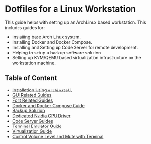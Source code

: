 # Dotfiles for a Linux Workstation

This guide helps with setting up an ArchLinux based workstation.
This includes guides for:
- Installing base Arch Linux system.
- Installing Docker and Docker Compose.
- Installing and Setting up Code Server for remote development.
- Helping to setup a backup software solution.
- Setting up KVM/QEMU based virtualization infrustructure on the workstation machine.

## Table of Content

- [Installation Using `archinstall`](archinstall/README.md)
- [GUI Related Guides](guides/GuiRelated.md)
- [Font Related Guides](guides/Fonts.md)
- [Docker and Docker Compose Guide](guides/Docker.md)
- [Backup Solution](guides/Backup.md)
- [Dedicated Nvidia GPU Driver](guides/NvidiaGPU.md)
- [Code Server Guides](codeserver/README.md)
- [Terminal Emulator Guide](guides/WebTerminalEmulator.md)
- [Virtualization Guide](guides/Virtualization.md)
- [Control Volume Level and Mute with Terminal](guides/AudioControlViaTerminal.md)